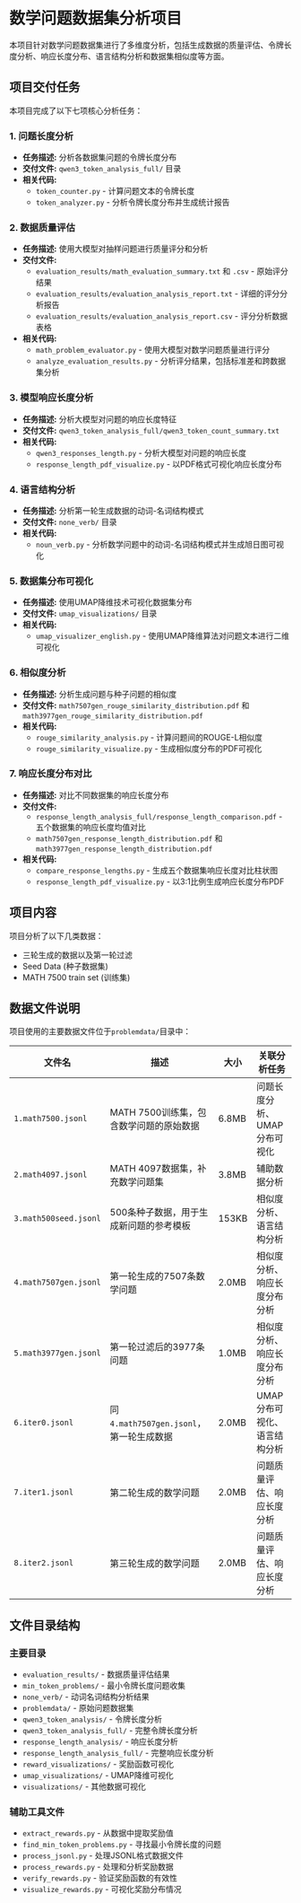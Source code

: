 # 数学问题数据集分析项目

本项目针对数学问题数据集进行了多维度分析，包括生成数据的质量评估、令牌长度分析、响应长度分布、语言结构分析和数据集相似度等方面。

## 项目交付任务

本项目完成了以下七项核心分析任务：

### 1. 问题长度分析
- **任务描述:** 分析各数据集问题的令牌长度分布
- **交付文件:** `qwen3_token_analysis_full/` 目录
- **相关代码:** 
  - `token_counter.py` - 计算问题文本的令牌长度
  - `token_analyzer.py` - 分析令牌长度分布并生成统计报告

### 2. 数据质量评估
- **任务描述:** 使用大模型对抽样问题进行质量评分和分析
- **交付文件:** 
  - `evaluation_results/math_evaluation_summary.txt` 和 `.csv` - 原始评分结果
  - `evaluation_results/evaluation_analysis_report.txt` - 详细的评分分析报告
  - `evaluation_results/evaluation_analysis_report.csv` - 评分分析数据表格
- **相关代码:** 
  - `math_problem_evaluator.py` - 使用大模型对数学问题质量进行评分
  - `analyze_evaluation_results.py` - 分析评分结果，包括标准差和跨数据集分析

### 3. 模型响应长度分析
- **任务描述:** 分析大模型对问题的响应长度特征
- **交付文件:** `qwen3_token_analysis_full/qwen3_token_count_summary.txt`
- **相关代码:** 
  - `qwen3_responses_length.py` - 分析大模型对问题的响应长度
  - `response_length_pdf_visualize.py` - 以PDF格式可视化响应长度分布

### 4. 语言结构分析
- **任务描述:** 分析第一轮生成数据的动词-名词结构模式
- **交付文件:** `none_verb/` 目录
- **相关代码:** 
  - `noun_verb.py` - 分析数学问题中的动词-名词结构模式并生成旭日图可视化

### 5. 数据集分布可视化
- **任务描述:** 使用UMAP降维技术可视化数据集分布
- **交付文件:** `umap_visualizations/` 目录
- **相关代码:** 
  - `umap_visualizer_english.py` - 使用UMAP降维算法对问题文本进行二维可视化

### 6. 相似度分析
- **任务描述:** 分析生成问题与种子问题的相似度
- **交付文件:** `math7507gen_rouge_similarity_distribution.pdf` 和 `math3977gen_rouge_similarity_distribution.pdf`
- **相关代码:** 
  - `rouge_similarity_analysis.py` - 计算问题间的ROUGE-L相似度
  - `rouge_similarity_visualize.py` - 生成相似度分布的PDF可视化

### 7. 响应长度分布对比
- **任务描述:** 对比不同数据集的响应长度分布
- **交付文件:** 
  - `response_length_analysis_full/response_length_comparison.pdf` - 五个数据集的响应长度均值对比
  - `math7507gen_response_length_distribution.pdf` 和 `math3977gen_response_length_distribution.pdf`
- **相关代码:** 
  - `compare_response_lengths.py` - 生成五个数据集响应长度对比柱状图
  - `response_length_pdf_visualize.py` - 以3:1比例生成响应长度分布PDF

## 项目内容

项目分析了以下几类数据：
- 三轮生成的数据以及第一轮过滤
- Seed Data (种子数据集)
- MATH 7500 train set (训练集)

## 数据文件说明

项目使用的主要数据文件位于`problemdata/`目录中：

| 文件名 | 描述 | 大小 | 关联分析任务 |
|-------|------|-----|------------|
| `1.math7500.jsonl` | MATH 7500训练集，包含数学问题的原始数据 | 6.8MB | 问题长度分析、UMAP分布可视化 |
| `2.math4097.jsonl` | MATH 4097数据集，补充数学问题集 | 3.8MB | 辅助数据分析 |
| `3.math500seed.jsonl` | 500条种子数据，用于生成新问题的参考模板 | 153KB | 相似度分析、语言结构分析 |
| `4.math7507gen.jsonl` | 第一轮生成的7507条数学问题 | 2.0MB | 相似度分析、响应长度分布分析 |
| `5.math3977gen.jsonl` | 第一轮过滤后的3977条问题 | 1.0MB | 相似度分析、响应长度分布分析 |
| `6.iter0.jsonl` | 同`4.math7507gen.jsonl`，第一轮生成数据 | 2.0MB | UMAP分布可视化、语言结构分析 |
| `7.iter1.jsonl` | 第二轮生成的数学问题 | 2.0MB | 问题质量评估、响应长度分析 |
| `8.iter2.jsonl` | 第三轮生成的数学问题 | 2.0MB | 问题质量评估、响应长度分析 |

## 文件目录结构

### 主要目录

- `evaluation_results/` - 数据质量评估结果
- `min_token_problems/` - 最小令牌长度问题收集
- `none_verb/` - 动词名词结构分析结果
- `problemdata/` - 原始问题数据集
- `qwen3_token_analysis/` - 令牌长度分析
- `qwen3_token_analysis_full/` - 完整令牌长度分析
- `response_length_analysis/` - 响应长度分析
- `response_length_analysis_full/` - 完整响应长度分析
- `reward_visualizations/` - 奖励函数可视化
- `umap_visualizations/` - UMAP降维可视化
- `visualizations/` - 其他数据可视化

### 辅助工具文件

- `extract_rewards.py` - 从数据中提取奖励值
- `find_min_token_problems.py` - 寻找最小令牌长度的问题
- `process_jsonl.py` - 处理JSONL格式数据文件
- `process_rewards.py` - 处理和分析奖励数据
- `verify_rewards.py` - 验证奖励函数的有效性
- `visualize_rewards.py` - 可视化奖励分布情况